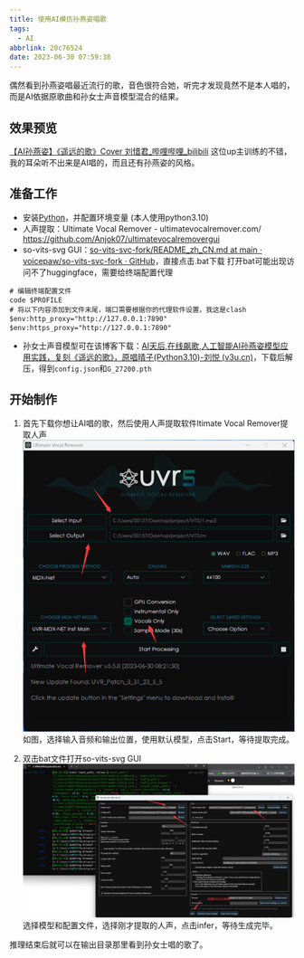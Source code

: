 ```yaml
---
title: 使用AI模仿孙燕姿唱歌
tags:
  - AI
abbrlink: 20c76524
date: 2023-06-30 07:59:38
---
```

偶然看到孙燕姿唱最近流行的歌，音色很符合她，听完才发现竟然不是本人唱的，而是AI依据原歌曲和孙女士声音模型混合的结果。
<!--more-->

## 效果预览

[【AI孙燕姿】《遥远的歌》Cover 刘惜君_哔哩哔哩_bilibili](https://www.bilibili.com/video/BV1o14y1Z7EK/?vd_source=1ec8998e58f8cdf9b1492f4de118be1a)
这位up主训练的不错，我的耳朵听不出来是AI唱的，而且还有孙燕姿的风格。

## 准备工作
- 安装[Python](https://www.python.org/downloads/)，并配置环境变量 (本人使用python3.10)
- 人声提取：Ultimate Vocal Remover - ultimatevocalremover.com/
https://github.com/Anjok07/ultimatevocalremovergui
- so-vits-svg GUI：[so-vits-svc-fork/README_zh_CN.md at main · voicepaw/so-vits-svc-fork · GitHub](https://github.com/voicepaw/so-vits-svc-fork/blob/main/README_zh_CN.md)，直接点击.bat下载
打开bat可能出现访问不了huggingface，需要给终端配置代理
```
# 编辑终端配置文件
code $PROFILE
# 将以下内容添加到文件末尾，端口需要根据你的代理软件设置，我这是clash
$env:http_proxy="http://127.0.0.1:7890"
$env:https_proxy="http://127.0.0.1:7890"
```
- 孙女士声音模型可在该博客下载：[AI天后,在线飙歌,人工智能AI孙燕姿模型应用实践，复刻《遥远的歌》，原唱晴子(Python3.10)-刘悦 (v3u.cn)](https://v3u.cn/a_id_310)，下载后解压，得到`config.json`和`G_27200.pth`

## 开始制作
1. 首先下载你想让AI唱的歌，然后使用人声提取软件ltimate Vocal Remover提取人声
![image-20230630082155166](使用AI模仿孙燕姿唱歌\image-20230630082155166.png)
如图，选择输入音频和输出位置，使用默认模型，点击Start，等待提取完成。

2. 双击bat文件打开so-vits-svg GUI
![image-20230630082028007](使用AI模仿孙燕姿唱歌\image-20230630082028007.png)
选择模型和配置文件，选择刚才提取的人声，点击infer，等待生成完毕。

推理结束后就可以在输出目录那里看到孙女士唱的歌了。
